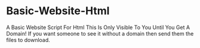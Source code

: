 # Basic-Website-Html
A Basic Website Script For Html
This Is Only Visible To You Until You Get A Domain!
If you want someone to see it without a domain then send them the files to download.

